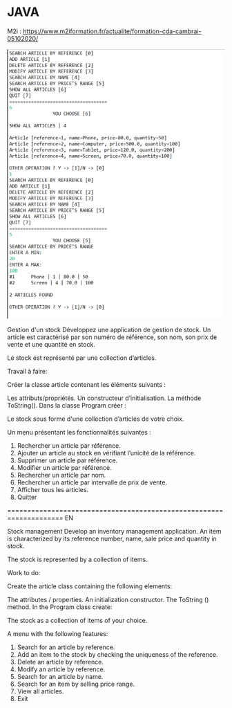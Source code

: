 # JAVA

M2i : https://www.m2iformation.fr/actualite/formation-cda-cambrai-05102020/

![alt text](https://github.com/NunMimYa/TP_Stock/blob/main/DEMO.PNG)

Gestion d'un stock
Développez une application de gestion de stock.
Un article est caractérisé par son numéro de référence, son nom, son prix de vente et une quantité en stock.

Le stock est représenté par une collection d’articles.

Travail à faire:

Créer la classe article contenant les éléments suivants :

Les attributs/propriétés.
Un constructeur d’initialisation.
La méthode ToString().
Dans la classe Program créer :

Le stock sous forme d'une collection d’articles de votre choix.

Un menu présentant les fonctionnalités suivantes :

1. Rechercher un article par référence.
2. Ajouter un article au stock en vérifiant l’unicité de la référence.
3. Supprimer un article par référence.
4. Modifier un article par référence.
5. Rechercher un article par nom.
6. Rechercher un article par intervalle de prix de vente.
7. Afficher tous les articles.
8. Quitter


====================================================================   EN

Stock management
Develop an inventory management application.
An item is characterized by its reference number, name, sale price and quantity in stock.

The stock is represented by a collection of items.

Work to do:

Create the article class containing the following elements:

The attributes / properties.
An initialization constructor.
The ToString () method.
In the Program class create:

The stock as a collection of items of your choice.

A menu with the following features:

1. Search for an article by reference.
2. Add an item to the stock by checking the uniqueness of the reference.
3. Delete an article by reference.
4. Modify an article by reference.
5. Search for an article by name.
6. Search for an item by selling price range.
7. View all articles.
8. Exit
